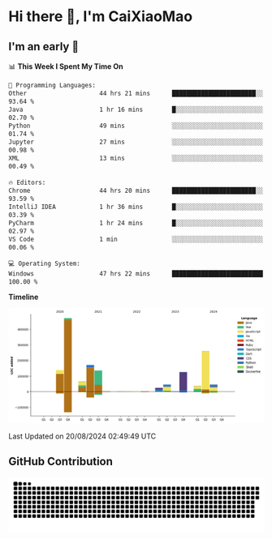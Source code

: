 # Hi there 👋, I'm CaiXiaoMao

## I'm an early 🐤
<!--START_SECTION:waka-->
📊 **This Week I Spent My Time On** 

```text
💬 Programming Languages: 
Other                    44 hrs 21 mins      ███████████████████████░░   93.64 % 
Java                     1 hr 16 mins        █░░░░░░░░░░░░░░░░░░░░░░░░   02.70 % 
Python                   49 mins             ░░░░░░░░░░░░░░░░░░░░░░░░░   01.74 % 
Jupyter                  27 mins             ░░░░░░░░░░░░░░░░░░░░░░░░░   00.98 % 
XML                      13 mins             ░░░░░░░░░░░░░░░░░░░░░░░░░   00.49 % 

🔥 Editors: 
Chrome                   44 hrs 20 mins      ███████████████████████░░   93.59 % 
IntelliJ IDEA            1 hr 36 mins        █░░░░░░░░░░░░░░░░░░░░░░░░   03.39 % 
PyCharm                  1 hr 24 mins        █░░░░░░░░░░░░░░░░░░░░░░░░   02.97 % 
VS Code                  1 min               ░░░░░░░░░░░░░░░░░░░░░░░░░   00.06 % 

💻 Operating System: 
Windows                  47 hrs 22 mins      █████████████████████████   100.00 % 
```

**Timeline**

![Lines of Code chart](https://raw.githubusercontent.com/caixiaomao/caixiaomao/main/assets/bar_graph.png)


 Last Updated on 20/08/2024 02:49:49 UTC
<!--END_SECTION:waka-->

## GitHub Contribution
<picture>
  <source media="(prefers-color-scheme: dark)" srcset="/dist/snake/github-contribution-grid-snake-dark.svg" />
  <source media="(prefers-color-scheme: light)" srcset="/dist/snake/github-contribution-grid-snake.svg" />
  <img alt="github contribution grid snake animation" src="/dist/snake/github-contribution-grid-snake.svg" />
</picture>
